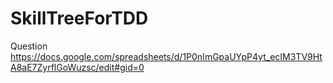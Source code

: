 # SkillTreeForTDD
Question
https://docs.google.com/spreadsheets/d/1P0nImGpaUYpP4yt_ecIM3TV9HtA8aE7ZyrflGoWuzsc/edit#gid=0

